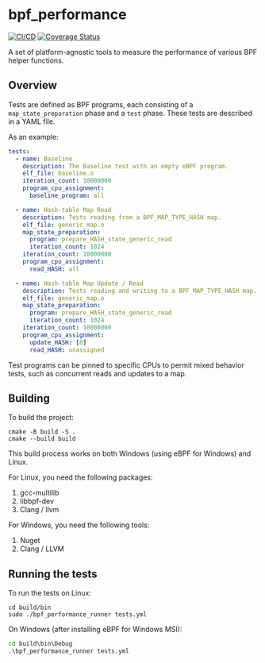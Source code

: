 # bpf_performance

[![CI/CD](https://github.com/Alan-Jowett/bpf_performance/actions/workflows/CICD.yml/badge.svg)](https://github.com/Alan-Jowett/bpf_performance/actions/workflows/CICD.yml)
[![Coverage Status](https://coveralls.io/repos/github/Alan-Jowett/bpf_performance/badge.svg)](https://coveralls.io/github/Alan-Jowett/bpf_performance)

A set of platform-agnostic tools to measure the performance of various BPF helper functions.

## Overview

Tests are defined as BPF programs, each consisting of a `map_state_preparation` phase and a `test` phase. These tests are described in a YAML file.

As an example:

```yaml
tests:
  - name: Baseline
    description: The Baseline test with an empty eBPF program.
    elf_file: baseline.o
    iteration_count: 10000000
    program_cpu_assignment:
      baseline_program: all

  - name: Hash-table Map Read
    description: Tests reading from a BPF_MAP_TYPE_HASH map.
    elf_file: generic_map.o
    map_state_preparation:
      program: prepare_HASH_state_generic_read
      iteration_count: 1024
    iteration_count: 10000000
    program_cpu_assignment:
      read_HASH: all

  - name: Hash-table Map Update / Read
    description: Tests reading and writing to a BPF_MAP_TYPE_HASH map.
    elf_file: generic_map.o
    map_state_preparation:
      program: prepare_HASH_state_generic_read
      iteration_count: 1024
    iteration_count: 10000000
    program_cpu_assignment:
      update_HASH: [0]
      read_HASH: unassigned
```

Test programs can be pinned to specific CPUs to permit mixed behavior tests, such as concurrent reads and updates to a map.

## Building

To build the project:

```shell
cmake -B build -S .
cmake --build build
```

This build process works on both Windows (using eBPF for Windows) and Linux.

For Linux, you need the following packages:
1. gcc-multilib
2. libbpf-dev
3. Clang / llvm

For Windows, you need the following tools:
1. Nuget
2. Clang / LLVM

## Running the tests

To run the tests on Linux:

```shell
cd build/bin
sudo ./bpf_performance_runner tests.yml
```

On Windows (after installing eBPF for Windows MSI):

```cmd
cd build\bin\Debug
.\bpf_performance_runner tests.yml
```
